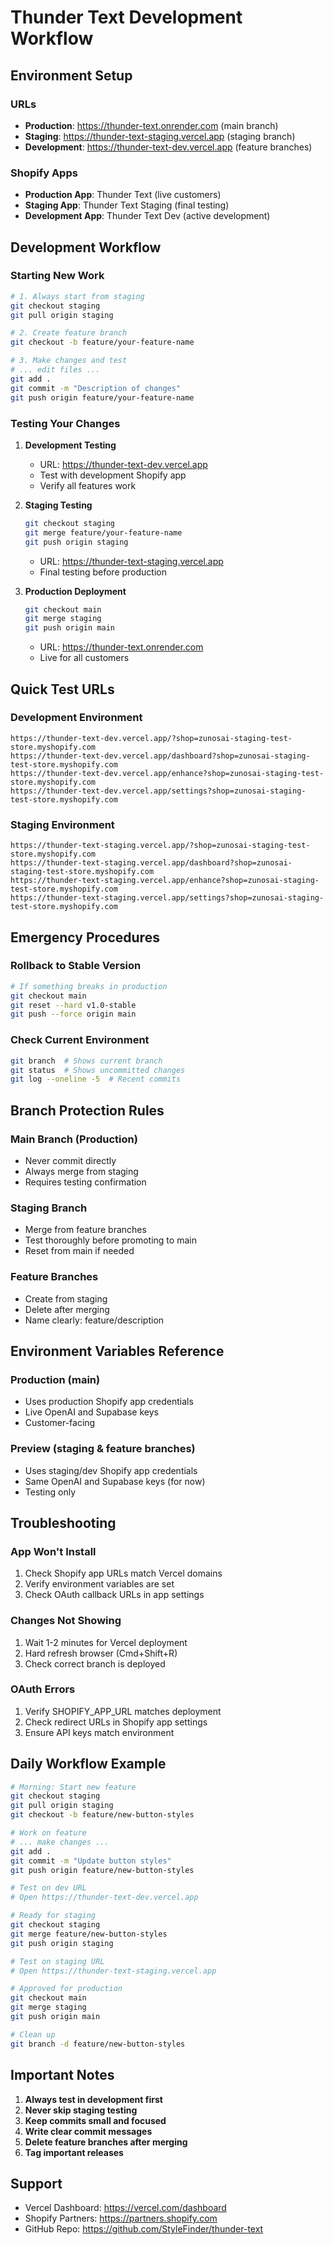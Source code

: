 # Thunder Text Development Workflow

## Environment Setup

### URLs
- **Production**: https://thunder-text.onrender.com (main branch)
- **Staging**: https://thunder-text-staging.vercel.app (staging branch)
- **Development**: https://thunder-text-dev.vercel.app (feature branches)

### Shopify Apps
- **Production App**: Thunder Text (live customers)
- **Staging App**: Thunder Text Staging (final testing)
- **Development App**: Thunder Text Dev (active development)

## Development Workflow

### Starting New Work
```bash
# 1. Always start from staging
git checkout staging
git pull origin staging

# 2. Create feature branch
git checkout -b feature/your-feature-name

# 3. Make changes and test
# ... edit files ...
git add .
git commit -m "Description of changes"
git push origin feature/your-feature-name
```

### Testing Your Changes
1. **Development Testing**
   - URL: https://thunder-text-dev.vercel.app
   - Test with development Shopify app
   - Verify all features work

2. **Staging Testing**
   ```bash
   git checkout staging
   git merge feature/your-feature-name
   git push origin staging
   ```
   - URL: https://thunder-text-staging.vercel.app
   - Final testing before production

3. **Production Deployment**
   ```bash
   git checkout main
   git merge staging
   git push origin main
   ```
   - URL: https://thunder-text.onrender.com
   - Live for all customers

## Quick Test URLs

### Development Environment
```
https://thunder-text-dev.vercel.app/?shop=zunosai-staging-test-store.myshopify.com
https://thunder-text-dev.vercel.app/dashboard?shop=zunosai-staging-test-store.myshopify.com
https://thunder-text-dev.vercel.app/enhance?shop=zunosai-staging-test-store.myshopify.com
https://thunder-text-dev.vercel.app/settings?shop=zunosai-staging-test-store.myshopify.com
```

### Staging Environment
```
https://thunder-text-staging.vercel.app/?shop=zunosai-staging-test-store.myshopify.com
https://thunder-text-staging.vercel.app/dashboard?shop=zunosai-staging-test-store.myshopify.com
https://thunder-text-staging.vercel.app/enhance?shop=zunosai-staging-test-store.myshopify.com
https://thunder-text-staging.vercel.app/settings?shop=zunosai-staging-test-store.myshopify.com
```

## Emergency Procedures

### Rollback to Stable Version
```bash
# If something breaks in production
git checkout main
git reset --hard v1.0-stable
git push --force origin main
```

### Check Current Environment
```bash
git branch  # Shows current branch
git status  # Shows uncommitted changes
git log --oneline -5  # Recent commits
```

## Branch Protection Rules

### Main Branch (Production)
- Never commit directly
- Always merge from staging
- Requires testing confirmation

### Staging Branch
- Merge from feature branches
- Test thoroughly before promoting to main
- Reset from main if needed

### Feature Branches
- Create from staging
- Delete after merging
- Name clearly: feature/description

## Environment Variables Reference

### Production (main)
- Uses production Shopify app credentials
- Live OpenAI and Supabase keys
- Customer-facing

### Preview (staging & feature branches)
- Uses staging/dev Shopify app credentials
- Same OpenAI and Supabase keys (for now)
- Testing only

## Troubleshooting

### App Won't Install
1. Check Shopify app URLs match Vercel domains
2. Verify environment variables are set
3. Check OAuth callback URLs in app settings

### Changes Not Showing
1. Wait 1-2 minutes for Vercel deployment
2. Hard refresh browser (Cmd+Shift+R)
3. Check correct branch is deployed

### OAuth Errors
1. Verify SHOPIFY_APP_URL matches deployment
2. Check redirect URLs in Shopify app settings
3. Ensure API keys match environment

## Daily Workflow Example

```bash
# Morning: Start new feature
git checkout staging
git pull origin staging
git checkout -b feature/new-button-styles

# Work on feature
# ... make changes ...
git add .
git commit -m "Update button styles"
git push origin feature/new-button-styles

# Test on dev URL
# Open https://thunder-text-dev.vercel.app

# Ready for staging
git checkout staging
git merge feature/new-button-styles
git push origin staging

# Test on staging URL
# Open https://thunder-text-staging.vercel.app

# Approved for production
git checkout main
git merge staging
git push origin main

# Clean up
git branch -d feature/new-button-styles
```

## Important Notes

1. **Always test in development first**
2. **Never skip staging testing**
3. **Keep commits small and focused**
4. **Write clear commit messages**
5. **Delete feature branches after merging**
6. **Tag important releases**

## Support

- Vercel Dashboard: https://vercel.com/dashboard
- Shopify Partners: https://partners.shopify.com
- GitHub Repo: https://github.com/StyleFinder/thunder-text